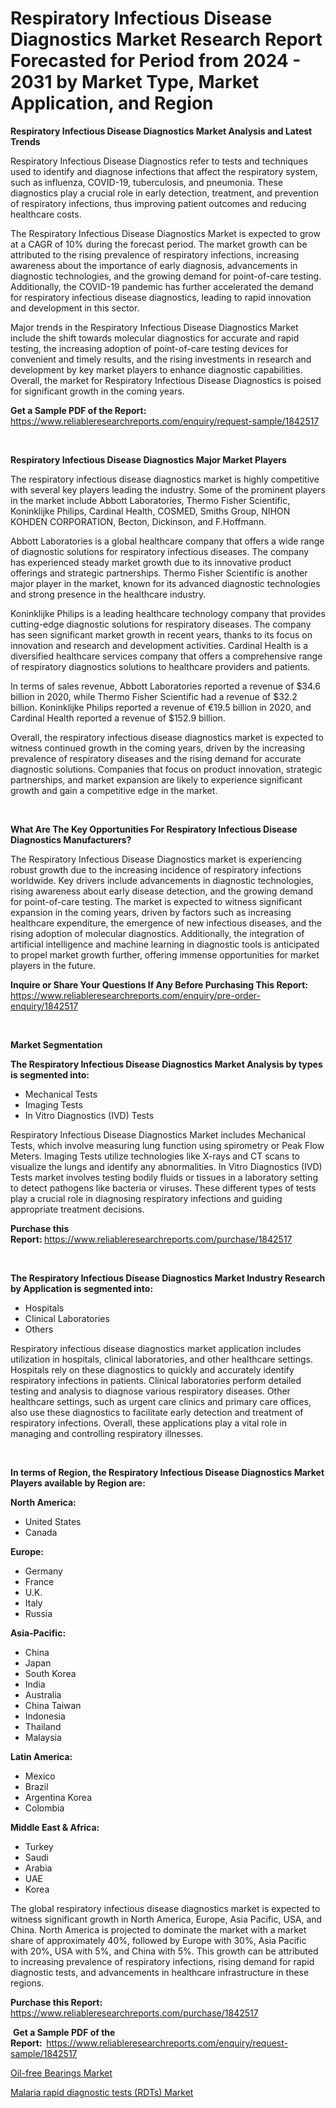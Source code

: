 <p><h1>Respiratory Infectious Disease Diagnostics Market Research Report Forecasted for Period from 2024 -  2031 by Market Type, Market Application, and Region</h1></p><p><strong>Respiratory Infectious Disease Diagnostics Market Analysis and Latest Trends</strong></p>
<p><p>Respiratory Infectious Disease Diagnostics refer to tests and techniques used to identify and diagnose infections that affect the respiratory system, such as influenza, COVID-19, tuberculosis, and pneumonia. These diagnostics play a crucial role in early detection, treatment, and prevention of respiratory infections, thus improving patient outcomes and reducing healthcare costs.</p><p>The Respiratory Infectious Disease Diagnostics Market is expected to grow at a CAGR of 10% during the forecast period. The market growth can be attributed to the rising prevalence of respiratory infections, increasing awareness about the importance of early diagnosis, advancements in diagnostic technologies, and the growing demand for point-of-care testing. Additionally, the COVID-19 pandemic has further accelerated the demand for respiratory infectious disease diagnostics, leading to rapid innovation and development in this sector.</p><p>Major trends in the Respiratory Infectious Disease Diagnostics Market include the shift towards molecular diagnostics for accurate and rapid testing, the increasing adoption of point-of-care testing devices for convenient and timely results, and the rising investments in research and development by key market players to enhance diagnostic capabilities. Overall, the market for Respiratory Infectious Disease Diagnostics is poised for significant growth in the coming years.</p></p>
<p><strong>Get a Sample PDF of the Report:&nbsp;</strong> <a href="https://www.reliableresearchreports.com/enquiry/request-sample/1842517">https://www.reliableresearchreports.com/enquiry/request-sample/1842517</a></p>
<p>&nbsp;</p>
<p><strong>Respiratory Infectious Disease Diagnostics Major Market Players</strong></p>
<p><p>The respiratory infectious disease diagnostics market is highly competitive with several key players leading the industry. Some of the prominent players in the market include Abbott Laboratories, Thermo Fisher Scientific, Koninklijke Philips, Cardinal Health, COSMED, Smiths Group, NIHON KOHDEN CORPORATION, Becton, Dickinson, and F.Hoffmann. </p><p>Abbott Laboratories is a global healthcare company that offers a wide range of diagnostic solutions for respiratory infectious diseases. The company has experienced steady market growth due to its innovative product offerings and strategic partnerships. Thermo Fisher Scientific is another major player in the market, known for its advanced diagnostic technologies and strong presence in the healthcare industry.</p><p>Koninklijke Philips is a leading healthcare technology company that provides cutting-edge diagnostic solutions for respiratory diseases. The company has seen significant market growth in recent years, thanks to its focus on innovation and research and development activities. Cardinal Health is a diversified healthcare services company that offers a comprehensive range of respiratory diagnostics solutions to healthcare providers and patients.</p><p>In terms of sales revenue, Abbott Laboratories reported a revenue of $34.6 billion in 2020, while Thermo Fisher Scientific had a revenue of $32.2 billion. Koninklijke Philips reported a revenue of €19.5 billion in 2020, and Cardinal Health reported a revenue of $152.9 billion.</p><p>Overall, the respiratory infectious disease diagnostics market is expected to witness continued growth in the coming years, driven by the increasing prevalence of respiratory diseases and the rising demand for accurate diagnostic solutions. Companies that focus on product innovation, strategic partnerships, and market expansion are likely to experience significant growth and gain a competitive edge in the market.</p></p>
<p>&nbsp;</p>
<p><strong>What Are The Key Opportunities For Respiratory Infectious Disease Diagnostics Manufacturers?</strong></p>
<p><p>The Respiratory Infectious Disease Diagnostics market is experiencing robust growth due to the increasing incidence of respiratory infections worldwide. Key drivers include advancements in diagnostic technologies, rising awareness about early disease detection, and the growing demand for point-of-care testing. The market is expected to witness significant expansion in the coming years, driven by factors such as increasing healthcare expenditure, the emergence of new infectious diseases, and the rising adoption of molecular diagnostics. Additionally, the integration of artificial intelligence and machine learning in diagnostic tools is anticipated to propel market growth further, offering immense opportunities for market players in the future.</p></p>
<p><strong>Inquire or Share Your Questions If Any Before Purchasing This Report:</strong> <a href="https://www.reliableresearchreports.com/enquiry/pre-order-enquiry/1842517">https://www.reliableresearchreports.com/enquiry/pre-order-enquiry/1842517</a></p>
<p>&nbsp;</p>
<p><strong>Market Segmentation</strong></p>
<p><strong>The Respiratory Infectious Disease Diagnostics Market Analysis by types is segmented into:</strong></p>
<p><ul><li>Mechanical Tests</li><li>Imaging Tests</li><li>In Vitro Diagnostics (IVD) Tests</li></ul></p>
<p><p>Respiratory Infectious Disease Diagnostics Market includes Mechanical Tests, which involve measuring lung function using spirometry or Peak Flow Meters. Imaging Tests utilize technologies like X-rays and CT scans to visualize the lungs and identify any abnormalities. In Vitro Diagnostics (IVD) Tests market involves testing bodily fluids or tissues in a laboratory setting to detect pathogens like bacteria or viruses. These different types of tests play a crucial role in diagnosing respiratory infections and guiding appropriate treatment decisions.</p></p>
<p><strong>Purchase this Report:&nbsp;</strong><a href="https://www.reliableresearchreports.com/purchase/1842517">https://www.reliableresearchreports.com/purchase/1842517</a></p>
<p>&nbsp;</p>
<p><strong>The Respiratory Infectious Disease Diagnostics Market Industry Research by Application is segmented into:</strong></p>
<p><ul><li>Hospitals</li><li>Clinical Laboratories</li><li>Others</li></ul></p>
<p><p>Respiratory infectious disease diagnostics market application includes utilization in hospitals, clinical laboratories, and other healthcare settings. Hospitals rely on these diagnostics to quickly and accurately identify respiratory infections in patients. Clinical laboratories perform detailed testing and analysis to diagnose various respiratory diseases. Other healthcare settings, such as urgent care clinics and primary care offices, also use these diagnostics to facilitate early detection and treatment of respiratory infections. Overall, these applications play a vital role in managing and controlling respiratory illnesses.</p></p>
<p>&nbsp;</p>
<p><strong>In terms of Region, the Respiratory Infectious Disease Diagnostics Market Players available by Region are:</strong></p>
<p>
    <p> <strong> North America: </strong>
        <ul>
            <li>United States</li>
            <li>Canada</li>
        </ul>
        </p> 
    <p> <strong> Europe: </strong>
        <ul>
            <li>Germany</li>
            <li>France</li>
            <li>U.K.</li>
            <li>Italy</li>
            <li>Russia</li>
        </ul>
        </p> 
    <p> <strong> Asia-Pacific: </strong>
        <ul>
            <li>China</li>
            <li>Japan</li>
            <li>South Korea</li>
            <li>India</li>
            <li>Australia</li>
            <li>China Taiwan</li>
            <li>Indonesia</li>
            <li>Thailand</li>
            <li>Malaysia</li>
        </ul>
        </p> 
    <p> <strong> Latin America: </strong>
        <ul>
            <li>Mexico</li>
            <li>Brazil</li>
            <li>Argentina Korea</li>
            <li>Colombia</li>
        </ul>
        </p> 
    <p> <strong> Middle East & Africa: </strong>
        <ul>
            <li>Turkey</li>
            <li>Saudi</li>
            <li>Arabia</li>
            <li>UAE</li>
            <li>Korea</li>
        </ul>
    </p>
    </p>
<p><p>The global respiratory infectious disease diagnostics market is expected to witness significant growth in North America, Europe, Asia Pacific, USA, and China. North America is projected to dominate the market with a market share of approximately 40%, followed by Europe with 30%, Asia Pacific with 20%, USA with 5%, and China with 5%. This growth can be attributed to increasing prevalence of respiratory infections, rising demand for rapid diagnostic tests, and advancements in healthcare infrastructure in these regions.</p></p>
<p><strong>Purchase this Report: </strong><a href="https://www.reliableresearchreports.com/purchase/1842517">https://www.reliableresearchreports.com/purchase/1842517</a></p>
<p>&nbsp;<strong>Get a Sample PDF of the Report:&nbsp;&nbsp;</strong><a href="https://www.reliableresearchreports.com/enquiry/request-sample/1842517">https://www.reliableresearchreports.com/enquiry/request-sample/1842517</a></p>
<p><strong></strong></p>
<p><p><a href="https://github.com/gamblestampleyjenny50m5sl6/Market-Research-Report-List-1/blob/main/oil-free-bearings-market.md">Oil-free Bearings Market</a></p><p><a href="https://github.com/nicholepatriciadoylenwnrjr0/Market-Research-Report-List-1/blob/main/malaria-rapid-diagnostic-tests-rdts-market.md">Malaria rapid diagnostic tests (RDTs) Market</a></p></p>